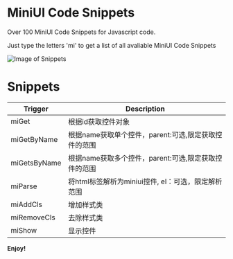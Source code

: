 # MiniUI Code Snippets

Over 100 MiniUI Code Snippets for Javascript code.

Just type the letters 'mi' to get a list of all avaliable MiniUI Code Snippets

![Image of Snippets](https://github.com/little-sean/miniSnippet/blob/master/miniplugin/images/demo.pngg)

# Snippets

Trigger | Description 
--- | --- 
miGet | 根据id获取控件对象
miGetByName | 根据name获取单个控件，parent:可选,限定获取控件的范围
miGetsByName | 根据name获取多个控件，parent:可选,限定获取控件的范围
miParse | 将html标签解析为miniui控件, el：可选，限定解析范围
miAddCls | 增加样式类
miRemoveCls | 去除样式类
miShow | 显示控件


**Enjoy!**
